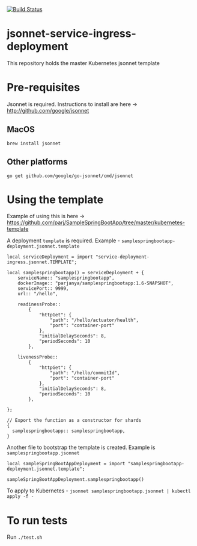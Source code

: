 [![Build Status](https://travis-ci.org/parj/jsonnet-service-ingress-deployment.svg?branch=master)](https://travis-ci.org/parj/jsonnet-service-ingress-deployment)

# jsonnet-service-ingress-deployment
This repository holds the master Kubernetes jsonnet template

# Pre-requisites
Jsonnet is required. Instructions to install are here -> http://github.com/google/jsonnet

## MacOS

`brew install jsonnet`

## Other platforms

`go get github.com/google/go-jsonnet/cmd/jsonnet`

# Using the template

Example of using this is here -> https://github.com/parj/SampleSpringBootApp/tree/master/kubernetes-template

A deployment `template` is required. Example - `samplespringbootapp-deployment.jsonnet.template`

```
local serviceDeployment = import "service-deployment-ingress.jsonnet.TEMPLATE";

local samplespringbootapp() = serviceDeployment + {
    serviceName:: "samplespringbootapp",
    dockerImage:: "parjanya/samplespringbootapp:1.6-SNAPSHOT",
    servicePort:: 9999,
    url:: "/hello",

    readinessProbe::
        {
            "httpGet": {
                "path": "/hello/actuator/health",
                "port": "container-port"
            },
            "initialDelaySeconds": 8,
            "periodSeconds": 10
        },

    livenessProbe::
        {
            "httpGet": {
                "path": "/hello/commitId",
                "port": "container-port"
            },
            "initialDelaySeconds": 8,
            "periodSeconds": 10
        },

};

// Export the function as a constructor for shards
{
  samplespringbootapp:: samplespringbootapp,
}
```

Another file to bootstrap the template is created. Example is `samplespringbootapp.jsonnet`

```
local sampleSpringBootAppDeployment = import "samplespringbootapp-deployment.jsonnet.template";

sampleSpringBootAppDeployment.samplespringbootapp()
```

To apply to Kubernetes - `jsonnet samplespringbootapp.jsonnet | kubectl apply -f -`

# To run tests

Run `./test.sh`